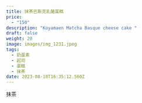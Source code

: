 ```yaml
---
title: 抹茶巴斯克乳酪蛋糕
price:
  - "150"
description: "Koyamaen Matcha Basque cheese cake "
draft: false
weight: 20
image: images/img_1231.jpeg
tags:
  - 奶蛋素
  - 起司
  - 蛋糕
  - 抹茶
date: 2023-08-18T16:35:12.560Z
---
```

抹茶